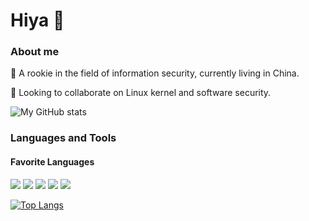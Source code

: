 # Hiya 👋

<!--
**Ganliber/Ganliber** is a ✨ _special_ ✨ repository because its `README.md` (this file) appears on your GitHub profile.

Here are some ideas to get you started:

- 🔭 I’m currently working on ...
- 🌱 I’m currently learning information security.
- 👯 I’m looking to collaborate on ...
- 🤔 I’m looking for help with ...
- 💬 Ask me about ...
- 📫 How to reach me: ...
- 😄 Pronouns: basketball, music and travelling.
- ⚡ Fun fact: ...
-->
### About me
👶 A rookie in the field of information security, currently living in China.<p>
👯 Looking to collaborate on Linux kernel and software security.<p>

![My GitHub stats](https://github-readme-stats.vercel.app/api?username=Ganliber&show_icons=true&theme=tokyonight)

### Languages and Tools
#### Favorite Languages
![](https://img.shields.io/badge/language-C-orange.svg)   ![](https://img.shields.io/badge/language-C++-ffb964.svg)   ![](https://img.shields.io/badge/language-Rust-blueviolet.svg)    ![](https://img.shields.io/badge/language-Python-green.svg)   ![](https://img.shields.io/badge/language-Golang-blue.svg)

[![Top Langs](https://github-readme-stats.vercel.app/api/top-langs/?username=Ganliber&layout=compact&hide=html,perl,ada,makefile)](https://github.com/Ganliber/github-readme-stats)
